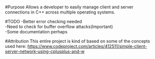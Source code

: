 #Purpose
Allows a developer to easily manage client and server connections in C++ across multiple operating systems.

#TODO
-Better error checking needed</br>
-Need to check for buffer overflow attacks(Important)</br>
-Some documentation perhaps

#Attribution
This entire project is kind of based on some of the concepts used here:
https://www.codeproject.com/articles/412511/simple-client-server-network-using-cplusplus-and-w</br>